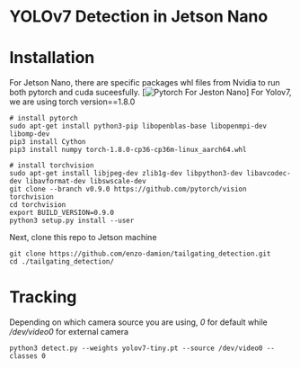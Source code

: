 # YOLOv7 Detection in Jetson Nano

# Installation
For Jetson Nano, there are specific packages whl files from Nvidia to run both pytorch and cuda suceesfully.
[![Pytorch For Jeston Nano](https://forums.developer.nvidia.com/t/pytorch-for-jetson/72048)]
For Yolov7, we are using torch version==1.8.0

``` shell
# install pytorch
sudo apt-get install python3-pip libopenblas-base libopenmpi-dev libomp-dev
pip3 install Cython
pip3 install numpy torch-1.8.0-cp36-cp36m-linux_aarch64.whl

# install torchvision
sudo apt-get install libjpeg-dev zlib1g-dev libpython3-dev libavcodec-dev libavformat-dev libswscale-dev
git clone --branch v0.9.0 https://github.com/pytorch/vision torchvision  
cd torchvision
export BUILD_VERSION=0.9.0 
python3 setup.py install --user
```

Next, clone this repo to Jetson machine

```
git clone https://github.com/enzo-damion/tailgating_detection.git
cd ./tailgating_detection/
```

# Tracking
Depending on which camera source you are using, *0* for default while */dev/video0* for external camera

``` shell
python3 detect.py --weights yolov7-tiny.pt --source /dev/video0 --classes 0
```



